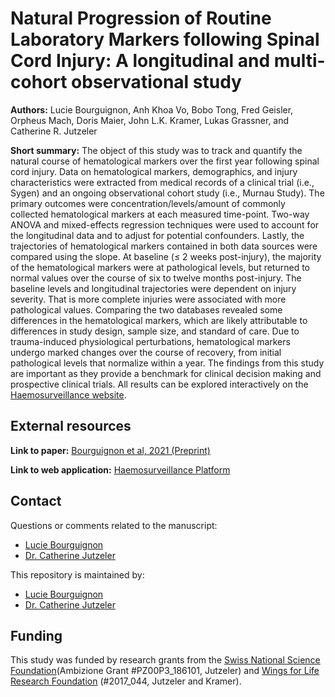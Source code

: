 # Natural Progression of Routine Laboratory Markers following Spinal Cord Injury: A longitudinal and multi-cohort observational study

**Authors:** Lucie Bourguignon, Anh Khoa Vo, Bobo Tong, Fred Geisler, Orpheus Mach, Doris Maier, John L.K. Kramer, Lukas Grassner, and Catherine R. Jutzeler

**Short summary:** The object of this study was to track and quantify the natural course of hematological markers over the first year following spinal cord injury. Data on hematological markers, demographics, and injury characteristics were extracted from medical records of a clinical trial (i.e., Sygen) and an ongoing observational cohort study (i.e., Murnau Study). The primary outcomes were concentration/levels/amount of commonly collected hematological markers at each measured time-point. Two-way ANOVA and mixed-effects regression techniques were used to account for the longitudinal data and to adjust for potential confounders. Lastly, the trajectories of hematological markers contained in both data sources were compared using the slope. At baseline (≤ 2 weeks post-injury), the majority of the hematological markers were at pathological levels, but returned to normal values over the course of six to twelve months post-injury. The baseline levels and longitudinal trajectories were dependent on injury severity. That is more complete injuries were associated with more pathological values. Comparing the two databases revealed some differences in the hematological markers, which are likely attributable to differences in study design, sample size, and standard of care. Due to trauma-induced physiological perturbations, hematological markers undergo marked changes over the course of recovery, from initial pathological levels that normalize within a year. The findings from this study are important as they provide a benchmark for clinical decision making and prospective clinical trials. All results can be explored interactively on the [Haemosurveillance website](https://jutzelec.shinyapps.io/Haemosurveillance/).

## External resources
**Link to paper:** [Bourguignon et al, 2021 (Preprint)](https://www.medrxiv.org/content/10.1101/2021.01.19.21250027v1)

**Link to web application:** [Haemosurveillance Platform](https://jutzelec.shinyapps.io/Haemosurveillance/)

## Contact
Questions or comments related to the manuscript:
* [Lucie Bourguignon](mailto:lucie.Bourguignon@bsse.ethz.ch?subject=[GitHub]%20Source%20Han%20Sans)
* [Dr. Catherine Jutzeler](mailto:catherine.jutzeler@bsse.ethz.ch?subject=[GitHub]%20Source%20Han%20Sans)

This repository is maintained by:
* [Lucie Bourguignon](https://github.com/lbourguignon)
* [Dr. Catherine Jutzeler](https://github.com/jutzca)

## Funding
This study was funded by research grants from the [Swiss National Science Foundation](http://p3.snf.ch/project-186101)(Ambizione Grant #PZ00P3_186101, Jutzeler) and [Wings for Life Research Foundation](https://www.wingsforlife.com/de/forschung/) (#2017_044, Jutzeler and Kramer). 

